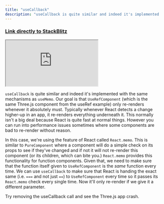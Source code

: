 ```yaml
---
title: "useCallback"
description: "useCallback is quite similar and indeed it's implemented with the same mechanisms as useMemo except it's a callback instead of a value"
---
```


### [Link directly to StackBlitz][ref]

<iframe src="https://stackblitz.com/edit/ir5?embed=1&view=both&file=src/routes/UseCallback.jsx&hideExplorer=1&initialPath=/useCallback"></iframe>

`useCallback` is quite similar and indeed it's implemented with the same mechanisms as `useMemo`. Our goal is that `UseRefComponent` (which is the same Three.js component from the useRef example) only re-renders whenever it absolutely must. Typically whenever React detects a change higher-up in an app, it re-renders everything underneath it. This normally isn't a big deal because React is quite fast at normal things. However you can run into performance issues sometimes where some components are bad to re-render without reason.

In this case, we're using the feature of React called `React.memo`. This is similar to `PureComponent` where a component will do a simple check on its props to see if they've changed and if not it will not re-render this component (or its children, which can bite you.) `React.memo` provides this functionality for function components. Given that, we need to make sure that the function itself given to `UseRefComponent` is the _same_ function every time. We can use `useCallback` to make sure that React is handing the exact same (i.e. `===` and not just `==`) to `UseRefComponent` every time so it passes its `React.memo` check every single time. Now it'll only re-render if we give it a different parameter.

Try removing the useCallback call and see the Three.js app crash.

[ref]: https://stackblitz.com/edit/ir5?view=both&file=src/routes/UseCallback.jsx&hideExplorer=1&initialPath=/useCallback